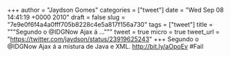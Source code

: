 
+++
author = "Jaydson Gomes"
categories = ["tweet"]
date = "Wed Sep 08 14:41:19 +0000 2010"
draft = false
slug = "7e9e0f6f4a4a0fff705b8228c4e5a817f156a730"
tags = ["tweet"]
title = """Segundo o @IDGNow Ajax á ..."""
tweet = true
micro = true
tweet_url = "https://twitter.com/jaydson/status/23919625243"
+++
Segundo o @IDGNow Ajax á a mistura de Java e XML.  http://bit.ly/aOpoEv #Fail
